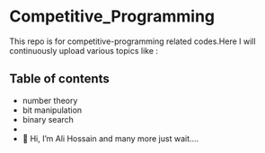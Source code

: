 # Competitive_Programming
This repo is for competitive-programming related codes.Here I will continuously upload various topics like :
## Table of contents
- number theory
- bit manipulation
- binary search
- 
-  👋 Hi, I’m Ali Hossain
and many more just wait....
